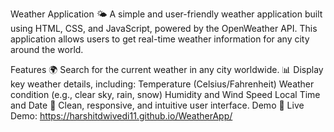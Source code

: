 Weather Application 🌤️
A simple and user-friendly weather application built using HTML, CSS, and JavaScript, powered by the OpenWeather API. This application allows users to get real-time weather information for any city around the world.

Features
🌍 Search for the current weather in any city worldwide.
📊 Display key weather details, including:
Temperature (Celsius/Fahrenheit)
Weather condition (e.g., clear sky, rain, snow)
Humidity and Wind Speed
Local Time and Date
🌈 Clean, responsive, and intuitive user interface.
Demo
🎯 Live Demo: https://harshitdwivedi11.github.io/WeatherApp/
